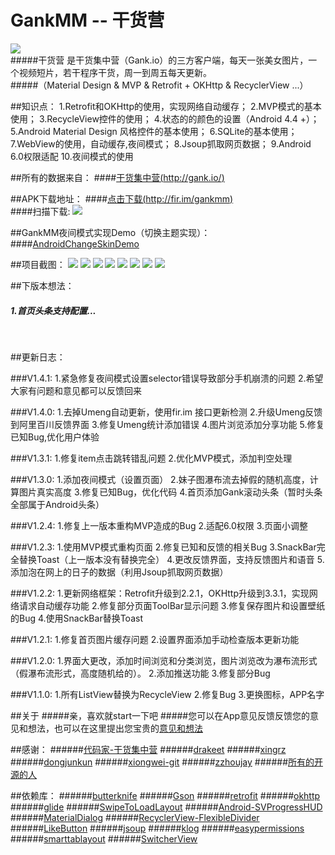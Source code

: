 # GankMM -- 干货营
![](https://github.com/maning0303/GankMM/raw/master/screenshots/icon.png)<br>
#####干货营 是干货集中营（Gank.io）的三方客户端，每天一张美女图片，一个视频短片，若干程序干货，周一到周五每天更新。<br>
#####（Material Design & MVP & Retrofit + OKHttp & RecyclerView ...）<br>

##知识点：
    1.Retrofit和OKHttp的使用，实现网络自动缓存；
    2.MVP模式的基本使用；
    3.RecycleView控件的使用；
    4.状态的的颜色的设置（Android 4.4 +）；
    5.Android Material Design 风格控件的基本使用；
    6.SQLite的基本使用；
    7.WebView的使用，自动缓存,夜间模式；
    8.Jsoup抓取网页数据；
    9.Android 6.0权限适配
    10.夜间模式的使用

##所有的数据来自：
####[干货集中营(http://gank.io/)](http://gank.io/)<br>

##APK下载地址：
####[点击下载(http://fir.im/gankmm)](http://fir.im/gankmm)<br>
####扫描下载:
![](https://github.com/maning0303/GankMM/raw/master/screenshots/gank_ewm.png)

##GankMM夜间模式实现Demo（切换主题实现）：
####[AndroidChangeSkinDemo](https://github.com/maning0303/AndroidChangeSkinDemo)


##项目截图：
![](https://github.com/maning0303/GankMM/raw/master/screenshots/gank_day_01.jpg)
![](https://github.com/maning0303/GankMM/raw/master/screenshots/gank_night_01.jpg)
![](https://github.com/maning0303/GankMM/raw/master/screenshots/gank_day_02.jpg)
![](https://github.com/maning0303/GankMM/raw/master/screenshots/gank_night_02.jpg)
![](https://github.com/maning0303/GankMM/raw/master/screenshots/gank_day_03.jpg)
![](https://github.com/maning0303/GankMM/raw/master/screenshots/gank_night_03.jpg)
![](https://github.com/maning0303/GankMM/raw/master/screenshots/gank_001.jpg)
![](https://github.com/maning0303/GankMM/raw/master/screenshots/gank_002.jpg)

##下版本想法：
##### 1.首页头条支持配置...
<br>

##更新日志：

###V1.4.1:
    1.紧急修复夜间模式设置selector错误导致部分手机崩溃的问题
    2.希望大家有问题和意见都可以反馈回来

###V1.4.0:
    1.去掉Umeng自动更新，使用fir.im 接口更新检测
    2.升级Umeng反馈到阿里百川反馈界面
    3.修复Umeng统计添加错误
    4.图片浏览添加分享功能
    5.修复已知Bug,优化用户体验

###V1.3.1:
    1.修复item点击跳转错乱问题
    2.优化MVP模式，添加判空处理

###V1.3.0:
    1.添加夜间模式（设置页面）
    2.妹子图瀑布流去掉假的随机高度，计算图片真实高度
    3.修复已知Bug，优化代码
    4.首页添加Gank滚动头条（暂时头条全部属于Android头条）

###V1.2.4:
    1.修复上一版本重构MVP造成的Bug
    2.适配6.0权限
    3.页面小调整

###V1.2.3:
    1.使用MVP模式重构页面
    2.修复已知和反馈的相关Bug
    3.SnackBar完全替换Toast（上一版本没有替换完全）
    4.更改反馈界面，支持反馈图片和语音
    5.添加泡在网上的日子的数据（利用Jsoup抓取网页数据）

###V1.2.2:
    1.更新网络框架：Retrofit升级到2.2.1，OKHttp升级到3.3.1，实现网络请求自动缓存功能
    2.修复部分页面ToolBar显示问题
    3.修复保存图片和设置壁纸的Bug
    4.使用SnackBar替换Toast

###V1.2.1:
    1.修复首页图片缓存问题
    2.设置界面添加手动检查版本更新功能

###V1.2.0:
    1.界面大更改，添加时间浏览和分类浏览，图片浏览改为瀑布流形式（假瀑布流形式，高度随机给的）。
    2.添加推送功能 
    3.修复部分Bug

###V1.1.0: 
    1.所有ListView替换为RecycleView
    2.修复Bug
    3.更换图标，APP名字
    
##关于
#####亲，喜欢就start一下吧
#####您可以在App意见反馈反馈您的意见和想法，也可以在这里提出您宝贵的[意见和想法](https://github.com/maning0303/GankMM/issues)

##感谢：
######[代码家-干货集中营](https://github.com/daimajia)
######[drakeet](https://github.com/drakeet/Meizhi)
######[xingrz](https://github.com/xingrz/GankMeizhi)
######[dongjunkun](https://github.com/dongjunkun/GanK)
######[xiongwei-git](https://github.com/xiongwei-git/GankApp)
######[zzhoujay](https://github.com/zzhoujay/Gank4Android)
######[所有的开源的人](https://github.com)

##依赖库：
######[butterknife](https://github.com/JakeWharton/butterknife)
######[Gson](https://github.com/google/gson)
######[retrofit](https://github.com/square/retrofit)
######[okhttp](https://github.com/square/okhttp)
######[glide](https://github.com/bumptech/glide)
######[SwipeToLoadLayout](https://github.com/Aspsine/SwipeToLoadLayout)
######[Android-SVProgressHUD](https://github.com/saiwu-bigkoo/Android-SVProgressHUD)
######[MaterialDialog](https://github.com/drakeet/MaterialDialog)
######[RecyclerView-FlexibleDivider](https://github.com/yqritc/RecyclerView-FlexibleDivider)
######[LikeButton](https://github.com/jd-alexander/LikeButton)
######[jsoup](https://github.com/jhy/jsoup)
######[klog](https://github.com/ZhaoKaiQiang/KLog)
######[easypermissions](https://github.com/googlesamples/easypermissions)
######[smarttablayout](https://github.com/ogaclejapan/SmartTabLayout)
######[SwitcherView](https://github.com/maning0303/SwitcherView)

